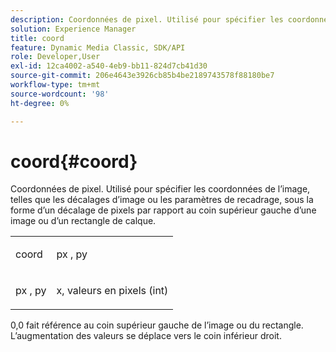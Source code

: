 ```yaml
---
description: Coordonnées de pixel. Utilisé pour spécifier les coordonnées de l’image, telles que les décalages d’image ou les paramètres de recadrage, sous la forme d’un décalage de pixels par rapport au coin supérieur gauche d’une image ou d’un rectangle de calque.
solution: Experience Manager
title: coord
feature: Dynamic Media Classic, SDK/API
role: Developer,User
exl-id: 12ca4002-a540-4eb9-bb11-824d7cb41d30
source-git-commit: 206e4643e3926cb85b4be2189743578f88180be7
workflow-type: tm+mt
source-wordcount: '98'
ht-degree: 0%

---
```


# coord{#coord}

Coordonnées de pixel. Utilisé pour spécifier les coordonnées de l’image, telles que les décalages d’image ou les paramètres de recadrage, sous la forme d’un décalage de pixels par rapport au coin supérieur gauche d’une image ou d’un rectangle de calque.

<table id="simpletable_A686120953124ACB8803CB9C877252AB"> 
 <tr class="strow"> 
  <td class="stentry"> <p><span class="codeph"> <span class="varname"> coord</span> </span> </p> </td> 
  <td class="stentry"> <p><span class="codeph"> <span class="varname"> px</span> </span>,  <span class="codeph"><span class="varname"> py</span></span> </p></td> 
 </tr> 
 <tr class="strow"> 
  <td class="stentry"> <p><span class="codeph"> <span class="varname"> px</span> </span>,  <span class="codeph"><span class="varname"> py</span></span> </p></td> 
  <td class="stentry"> <p><span class="varname"> x</span>,  <span class="varname"> </span> valeurs en pixels (int) </p></td> 
 </tr> 
</table>

0,0 fait référence au coin supérieur gauche de l’image ou du rectangle. L’augmentation des valeurs se déplace vers le coin inférieur droit.
